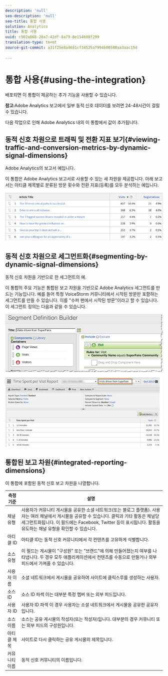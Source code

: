 ```yaml
---
description: 'null'
seo-description: 'null'
seo-title: 통합 사용
solution: Analytics
title: 통합 사용
uuid: c902a868-20a7-42df-8a79-8e154608f299
translation-type: tm+mt
source-git-commit: a31f25e8a4681cf34525a7994b00580aa3aac15d

---
```



# 통합 사용{#using-the-integration}

배포되면 이 통합이 제공하는 추가 기능을 사용할 수 있습니다.

**참고**:Adobe Analytics 보고에서 일부 동적 신호 데이터를 보려면 24-48시간이 걸릴 수 있습니다.

다음 작업으로 인해 Adobe Analytics 내의 이 통합에서 값이 추가됩니다.

## 동적 신호 차원으로 트래픽 및 전환 지표 보기{#viewing-traffic-and-conversion-metrics-by-dynamic-signal-dimensions}

Adobe Analytics의 보고서 예입니다.

이 통합은 Adobe Analytics 보고서로 사용할 수 있는 새 차원을 제공합니다. 아래 보고서는 아티클 제목별로 분류된 방문 횟수와 전환 지표(등록)를 모두 분석하는 예입니다.

![](assets/examplereport.png)

## 동적 신호 차원으로 세그먼트화{#segmenting-by-dynamic-signal-dimensions}

동적 신호 차원을 기반으로 한 세그먼트의 예.

이 통합의 주요 기능은 통합된 보고 차원을 기반으로 Adobe Analytics 세그먼트를 만드는 기능입니다. 예를 들어 특정 VoiceStorm 커뮤니티에서 시작된 방문만 포함하는 세그먼트를 만들 수 있습니다. 이를 "수퍼 팬에서 시작된 방문"이라고 할 수 있습니다. 이 세그먼트 정의는 다음과 같을 수 있습니다.

![](assets/segment1.png)

![](assets/segment2.png)

## 통합된 보고 차원{#integrated-reporting-dimensions}

이 통합에 포함된 동적 신호 보고 차원을 나열합니다.

| 측정기준 | 설명 |
|---|---|
| 채널 유형 | 사용자가 커뮤니티 게시물을 공유한 소셜 네트워크(또는 블로그 플랫폼). 사용자는 여러 채널에서 게시물을 공유할 수 있습니다. 클릭과 기타 활동은 채널당 세그먼트화됩니다. 이 필드에는 Facebook, Twitter 등이 표시됩니다. 활동을 유도하는 채널 유형을 확인할 수 있습니다. |
| 아티클 ID | 아티클 ID는 동적 신호 커뮤니티에서 각 컨텐츠를 고유하게 식별합니다. |
| 소스 유형 | 이 필드는 게시물이 "구성원" 또는 "브랜드"에 의해 만들어졌는지 여부를 나타냅니다. 두 경우 모두 애플리케이션에서 컨텐츠를 수동으로 만들거나 외부 피드에서 가져올 수 있습니다. |
| 사용자 이름 | 소셜 네트워크에서 게시물을 공유하여 사이트에 클릭스루를 생성하는 사용자. |
| 소스 ID | 소스 ID 파섹 이는 대부분 특정 멤버 또는 외부 피드입니다. |
| 사용자 ID | 사용자 ID 파섹 이 경우 사용자는 소셜 네트워크에서 게시물을 공유한 공유자입니다. |
| 소스 이름 | 소스는 공유 게시물의 작성자(또는 작성자)입니다. 대부분의 경우 커뮤니티 또는 외부 피드의 구성원입니다. |
| 아티클 제목 | 사이트로 다시 클릭하는 공유 게시물의 제목입니다. |
| 커뮤니티 이름 | 동적 신호 커뮤니티의 이름입니다. |

